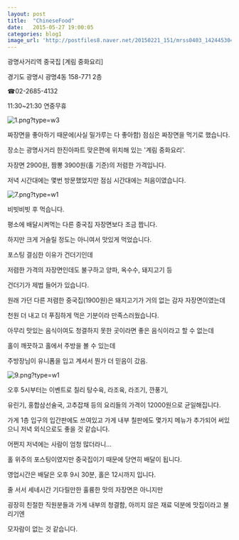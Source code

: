```yaml
---
layout: post
title:  "ChineseFood"
date:   2015-05-27 19:00:05
categories: blog1
image_url: 'http://postfiles8.naver.net/20150221_151/mrss0403_142445304489629csA_PNG/0.png?type=w3'
---
```


광명사거리역 중국집 [계림 중화요리]

경기도 광명시 광명4동 158-771 2층

 

 



☎02-2685-4132

11:30~21:30 연중무휴


![1.png?type=w3](http://postfiles2.naver.net/20141029_49/mrss0403_1414560113239O3TKf_PNG/1.png?type=w3)

짜장면을 좋아하기 때문에(사실 밀가루는 다 좋아함) 점심은 짜장면을 먹기로 했습니다.

장소는 광명사거리 한진아파트 맞은편에 위치해 있는 '계림 중화요리'.

자장면 2900원, 짬뽕 3900원(홀 기준)의 저렴한 가격입니다. 

저녁 시간대에는 몇번 방문했었지만 점심 시간대에는 처음이였습니다.




![7.png?type=w1](http://postfiles1.naver.net/20141029_16/mrss0403_1414560116321QRAyB_PNG/7.png?type=w1)


비빗비빗 후 먹습니다.

평소에 배달시켜먹는 다른 중국집 자장면보다 조금 짭니다.

하지만 크게 거슬릴 정도는 아니여서 맛있게 먹었습니다.




포스팅 결심한 이유가 건더기인데

저렴한 가격의 자장면인데도 불구하고 양파, 옥수수, 돼지고기 등

건더기가 제법 들어가 있습니다.

원래 가던 다른 저렴한 중국집(1900원)은 돼지고기가 거의 없는 감자 자장면이였는데

천원 더 내고 더 푸짐하게 먹은 기분이라 만족스러웠습니다.




아무리 맛있는 음식이여도 청결하지 못한 곳이라면 좋은 음식이라고 할 수 없는데

홀이 깨끗하고 홀에서 주방을 볼 수 있는데 

주방장님이 유니폼을 입고 계셔서 뭔가 더 믿음이 갔음.






![9.png?type=w1](http://postfiles15.naver.net/20141029_254/mrss0403_14145601168626334o_PNG/9.png?type=w1)

오후 5시부터는 이벤트로 칠리 탕수육, 라조육, 라조기, 깐풍기, 

유린기, 홍합삼선술국, 고추잡채 등의 요리들의 가격이 12000원으로 균일해집니다.

가게 1층 입구의 입간판에도 쓰여있고 가게 내부 칠판에도 몇가지 메뉴가 추가되어 써있으니 저녁 외식으로도 좋을 것 같습니다. 

어쩐지 저녁에는 사람이 엄청 많더라니...




홀 위주의 포스팅이였지만 중국집이기 때문에 당연히 배달이 됩니다.

영업시간은 배달은 오후 9시 30분, 홀은 12시까지 입니다.

줄 서서 세네시간 기다릴만한 훌륭한 맛의 자장면은 아니지만

굉장히 친절한 직원분들과 가게 내부의 청결함, 아끼지 않은 재료 덕분에 맛집이라고 불리기엔

모자람이 없는 것 같습니다.



